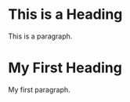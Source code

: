 <!DOCTYPE html>
<html>
<head>
<title>Page Title</title>
</head>
<body>

<h1>This is a Heading</h1>
<p>This is a paragraph.</p>

</body>
</html>


<!DOCTYPE html>
<html>
<body>

<h1>My First Heading</h1>
<p>My first paragraph.</p>

</body>
</html>



